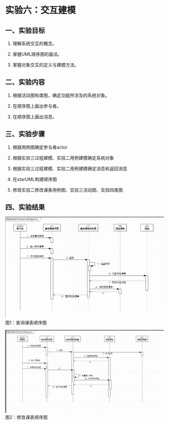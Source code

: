 # 实验六：交互建模

 ## 一、实验目标

 1. 理解系统交互的概念。 

 2. 掌握UML顺序图的画法。 

 3. 掌握对象交互的定义与建模方法。 

 ## 二、实验内容

 1. 根据活动图和类图，确定功能所涉及的系统对象。  

 2. 在顺序图上画出参与者。  

 3. 在顺序图上画出消息。 

 ## 三、实验步骤

 1. 根据用例图确定参与者actor  

 2. 根据实验三过程建模、实验二用例建模确定系统对象
 
 3. 根据实验三过程建模、实验二用例建模确定消息和返回消息

 4. 在starUML构建顺序图  
 
 5. 修改实验二修改课表用例图、实验三活动图、实验四类图

 ## 四、实验结果

 ![查询课表顺序图](./lab6-model1.png)  
 图1：查询课表顺序图

 ![修改课表顺序图](./lab6-model2.png)  
 图2：修改课表顺序图  
